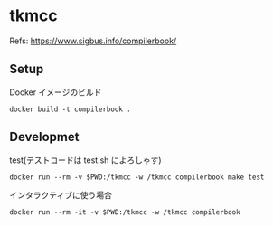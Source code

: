 # tkmcc

Refs: https://www.sigbus.info/compilerbook/


## Setup

Docker イメージのビルド
```shell
docker build -t compilerbook .
```

## Developmet

test(テストコードは test.sh によろしゃす)
```shell
docker run --rm -v $PWD:/tkmcc -w /tkmcc compilerbook make test
```

インタラクティブに使う場合
```shell
docker run --rm -it -v $PWD:/tkmcc -w /tkmcc compilerbook
```
